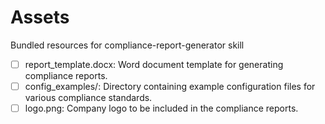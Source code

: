 # Assets

Bundled resources for compliance-report-generator skill

- [ ] report_template.docx: Word document template for generating compliance reports.
- [ ] config_examples/: Directory containing example configuration files for various compliance standards.
- [ ] logo.png: Company logo to be included in the compliance reports.
